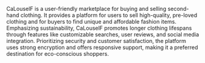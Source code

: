 CaLouselF is a user-friendly marketplace for buying and selling second-hand clothing. It provides a platform for users to sell high-quality, pre-loved clothing and for buyers to find unique and affordable fashion items. Emphasizing sustainability, CaLouselF promotes longer clothing lifespans through features like customizable searches, user reviews, and social media integration. Prioritizing security and customer satisfaction, the platform uses strong encryption and offers responsive support, making it a preferred destination for eco-conscious shoppers.

